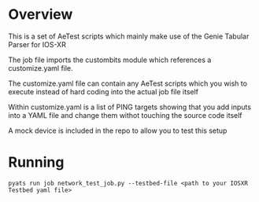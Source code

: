 # Overview

This is a set of AeTest scripts which mainly make use of the Genie Tabular Parser for IOS-XR

The job file imports the custombits module which references a customize.yaml file.

The customize.yaml file can contain any AeTest scripts which you wish to execute instead of hard coding into the actual job file itself

Within customize.yaml is a list of PING targets showing that you add inputs into a YAML file and change them withot touching the source code itself

A mock device is included in the repo to allow you to test this setup

# Running

```
pyats run job network_test_job.py --testbed-file <path to your IOSXR Testbed yaml file>


```
